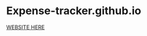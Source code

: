 # Expense-tracker.github.io

<a href=https://abhi2820.github.io/Expense-tracker.github.io/first.html target="_blank" title="WEBSITE HERE">WEBSITE HERE</a>
